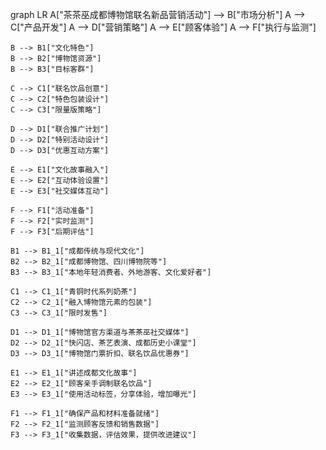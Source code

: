 graph LR
    A["茶茶巫成都博物馆联名新品营销活动"] --> B["市场分析"]
    A --> C["产品开发"]
    A --> D["营销策略"]
    A --> E["顾客体验"]
    A --> F["执行与监测"]
    
    B --> B1["文化特色"]
    B --> B2["博物馆资源"]
    B --> B3["目标客群"]

    C --> C1["联名饮品创意"]
    C --> C2["特色包装设计"]
    C --> C3["限量版策略"]

    D --> D1["联合推广计划"]
    D --> D2["特别活动设计"]
    D --> D3["优惠互动方案"]

    E --> E1["文化故事融入"]
    E --> E2["互动体验设置"]
    E --> E3["社交媒体互动"]

    F --> F1["活动准备"]
    F --> F2["实时监测"]
    F --> F3["后期评估"]

    B1 --> B1_1["成都传统与现代文化"]
    B2 --> B2_1["成都博物馆、四川博物院等"]
    B3 --> B3_1["本地年轻消费者、外地游客、文化爱好者"]

    C1 --> C1_1["青铜时代系列奶茶"]
    C2 --> C2_1["融入博物馆元素的包装"]
    C3 --> C3_1["限时发售"]

    D1 --> D1_1["博物馆官方渠道与茶茶巫社交媒体"]
    D2 --> D2_1["快闪店、茶艺表演、成都历史小课堂"]
    D3 --> D3_1["博物馆门票折扣、联名饮品优惠券"]

    E1 --> E1_1["讲述成都文化故事"]
    E2 --> E2_1["顾客亲手调制联名饮品"]
    E3 --> E3_1["使用活动标签，分享体验，增加曝光"]

    F1 --> F1_1["确保产品和材料准备就绪"]
    F2 --> F2_1["监测顾客反馈和销售数据"]
    F3 --> F3_1["收集数据，评估效果，提供改进建议"]
